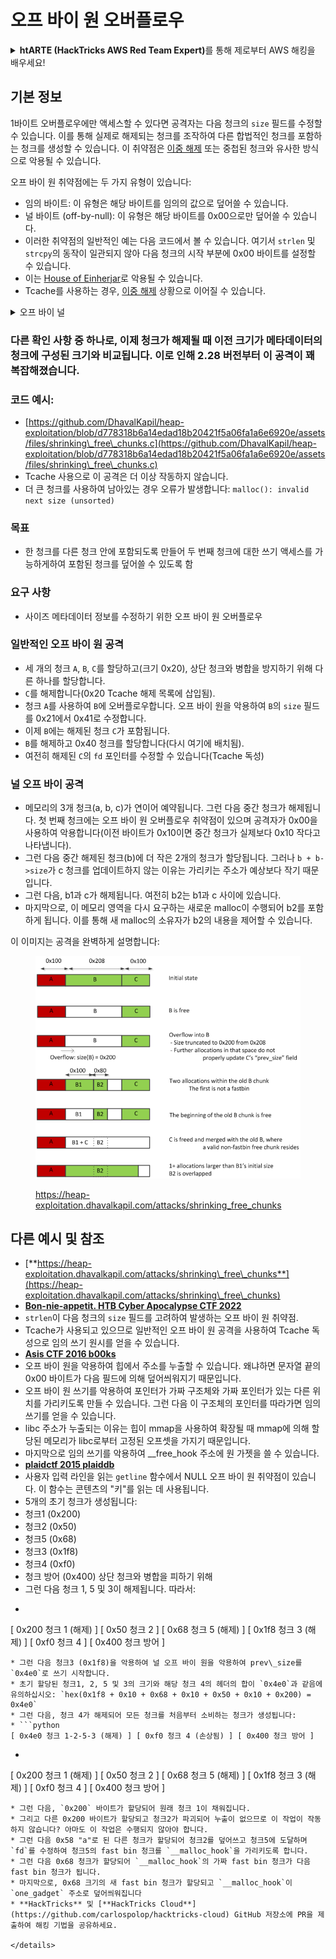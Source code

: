 # 오프 바이 원 오버플로우

<details>

<summary><strong>htARTE (HackTricks AWS Red Team Expert)</strong>를 통해 제로부터 AWS 해킹을 배우세요!</summary>

HackTricks를 지원하는 다른 방법:

* **회사를 HackTricks에서 광고하거나 HackTricks를 PDF로 다운로드**하고 싶다면 [**구독 요금제**](https://github.com/sponsors/carlospolop)를 확인하세요!
* [**공식 PEASS & HackTricks 스왜그**](https://peass.creator-spring.com)를 구매하세요
* [**The PEASS Family**](https://opensea.io/collection/the-peass-family)를 발견하세요, 당사의 독점 [**NFTs**](https://opensea.io/collection/the-peass-family) 컬렉션
* **💬 [**디스코드 그룹**](https://discord.gg/hRep4RUj7f)에 가입하거나 [**텔레그램 그룹**](https://t.me/peass)에 가입하거나 **트위터** 🐦 [**@hacktricks\_live**](https://twitter.com/hacktricks\_live)**를 팔로우**하세요.
* **해킹 트릭을 공유하려면 PR을 제출하여** [**HackTricks**](https://github.com/carlospolop/hacktricks) 및 [**HackTricks Cloud**](https://github.com/carlospolop/hacktricks-cloud) github 저장소에 기여하세요.

</details>

## 기본 정보

1바이트 오버플로우에만 액세스할 수 있다면 공격자는 다음 청크의 `size` 필드를 수정할 수 있습니다. 이를 통해 실제로 해제되는 청크를 조작하여 다른 합법적인 청크를 포함하는 청크를 생성할 수 있습니다. 이 취약점은 [이중 해제](double-free.md) 또는 중첩된 청크와 유사한 방식으로 악용될 수 있습니다.

오프 바이 원 취약점에는 두 가지 유형이 있습니다:

* 임의 바이트: 이 유형은 해당 바이트를 임의의 값으로 덮어쓸 수 있습니다.
* 널 바이트 (off-by-null): 이 유형은 해당 바이트를 0x00으로만 덮어쓸 수 있습니다.
* 이러한 취약점의 일반적인 예는 다음 코드에서 볼 수 있습니다. 여기서 `strlen` 및 `strcpy`의 동작이 일관되지 않아 다음 청크의 시작 부분에 0x00 바이트를 설정할 수 있습니다.
* 이는 [House of Einherjar](house-of-einherjar.md)로 악용될 수 있습니다.
* Tcache를 사용하는 경우, [이중 해제](double-free.md) 상황으로 이어질 수 있습니다.

<details>

<summary>오프 바이 널</summary>
```c
// From https://ctf-wiki.mahaloz.re/pwn/linux/glibc-heap/off_by_one/
int main(void)
{
char buffer[40]="";
void *chunk1;
chunk1 = malloc(24);
puts("Get Input");
gets(buffer);
if(strlen(buffer)==24)
{
strcpy(chunk1,buffer);
}
return 0;
}
```
</details>

### 다른 확인 사항 중 하나로, 이제 청크가 해제될 때 이전 크기가 메타데이터의 청크에 구성된 크기와 비교됩니다. 이로 인해 2.28 버전부터 이 공격이 꽤 복잡해졌습니다.

### 코드 예시:

* [https://github.com/DhavalKapil/heap-exploitation/blob/d778318b6a14edad18b20421f5a06fa1a6e6920e/assets/files/shrinking\_free\_chunks.c](https://github.com/DhavalKapil/heap-exploitation/blob/d778318b6a14edad18b20421f5a06fa1a6e6920e/assets/files/shrinking\_free\_chunks.c)
* Tcache 사용으로 이 공격은 더 이상 작동하지 않습니다.
* 더 큰 청크를 사용하여 남아있는 경우 오류가 발생합니다: `malloc(): invalid next size (unsorted)`

### 목표

* 한 청크를 다른 청크 안에 포함되도록 만들어 두 번째 청크에 대한 쓰기 액세스를 가능하게하여 포함된 청크를 덮어쓸 수 있도록 함

### 요구 사항

* 사이즈 메타데이터 정보를 수정하기 위한 오프 바이 원 오버플로우

### 일반적인 오프 바이 원 공격

* 세 개의 청크 `A`, `B`, `C`를 할당하고(크기 0x20), 상단 청크와 병합을 방지하기 위해 다른 하나를 할당합니다.
* `C`를 해제합니다(0x20 Tcache 해제 목록에 삽입됨).
* 청크 `A`를 사용하여 `B`에 오버플로우합니다. 오프 바이 원을 악용하여 `B`의 `size` 필드를 0x21에서 0x41로 수정합니다.
* 이제 `B`에는 해제된 청크 `C`가 포함됩니다.
* `B`를 해제하고 0x40 청크를 할당합니다(다시 여기에 배치됨).
* 여전히 해제된 `C`의 `fd` 포인터를 수정할 수 있습니다(Tcache 독성)

### 널 오프 바이 공격

* 메모리의 3개 청크(a, b, c)가 연이어 예약됩니다. 그런 다음 중간 청크가 해제됩니다. 첫 번째 청크에는 오프 바이 원 오버플로우 취약점이 있으며 공격자가 0x00을 사용하여 악용합니다(이전 바이트가 0x10이면 중간 청크가 실제보다 0x10 작다고 나타냅니다).
* 그런 다음 중간 해제된 청크(b)에 더 작은 2개의 청크가 할당됩니다. 그러나 `b + b->size`가 c 청크를 업데이트하지 않는 이유는 가리키는 주소가 예상보다 작기 때문입니다.
* 그런 다음, b1과 c가 해제됩니다. 여전히 b2는 b1과 c 사이에 있습니다.
* 마지막으로, 이 메모리 영역을 다시 요구하는 새로운 malloc이 수행되어 b2를 포함하게 됩니다. 이를 통해 새 malloc의 소유자가 b2의 내용을 제어할 수 있습니다.

이 이미지는 공격을 완벽하게 설명합니다:

<figure><img src="../../.gitbook/assets/image (1247).png" alt=""><figcaption><p><a href="https://heap-exploitation.dhavalkapil.com/attacks/shrinking_free_chunks">https://heap-exploitation.dhavalkapil.com/attacks/shrinking_free_chunks</a></p></figcaption></figure>

## 다른 예시 및 참조

* [**https://heap-exploitation.dhavalkapil.com/attacks/shrinking\_free\_chunks**](https://heap-exploitation.dhavalkapil.com/attacks/shrinking\_free\_chunks)
* [**Bon-nie-appetit. HTB Cyber Apocalypse CTF 2022**](https://7rocky.github.io/en/ctf/htb-challenges/pwn/bon-nie-appetit/)
* `strlen`이 다음 청크의 `size` 필드를 고려하여 발생하는 오프 바이 원 취약점.
* Tcache가 사용되고 있으므로 일반적인 오프 바이 원 공격을 사용하여 Tcache 독성으로 임의 쓰기 원시를 얻을 수 있습니다.
* [**Asis CTF 2016 b00ks**](https://ctf-wiki.mahaloz.re/pwn/linux/glibc-heap/off\_by\_one/#1-asis-ctf-2016-b00ks)
* 오프 바이 원을 악용하여 힙에서 주소를 누출할 수 있습니다. 왜냐하면 문자열 끝의 0x00 바이트가 다음 필드에 의해 덮어씌워지기 때문입니다.
* 오프 바이 원 쓰기를 악용하여 포인터가 가짜 구조체와 가짜 포인터가 있는 다른 위치를 가리키도록 만들 수 있습니다. 그런 다음 이 구조체의 포인터를 따라가면 임의 쓰기를 얻을 수 있습니다.
* libc 주소가 누출되는 이유는 힙이 mmap을 사용하여 확장될 때 mmap에 의해 할당된 메모리가 libc로부터 고정된 오프셋을 가지기 때문입니다.
* 마지막으로 임의 쓰기를 악용하여 \_\_free\_hook 주소에 원 가젯을 쓸 수 있습니다.
* [**plaidctf 2015 plaiddb**](https://ctf-wiki.mahaloz.re/pwn/linux/glibc-heap/off\_by\_one/#instance-2-plaidctf-2015-plaiddb)
* 사용자 입력 라인을 읽는 `getline` 함수에서 NULL 오프 바이 원 취약점이 있습니다. 이 함수는 콘텐츠의 "키"를 읽는 데 사용됩니다.
* 5개의 초기 청크가 생성됩니다:
* 청크1 (0x200)
* 청크2 (0x50)
* 청크5 (0x68)
* 청크3 (0x1f8)
* 청크4 (0xf0)
* 청크 방어 (0x400) 상단 청크와 병합을 피하기 위해
* 그런 다음 청크 1, 5 및 3이 해제됩니다. 따라서:
* ```python
[ 0x200 청크 1 (해제) ] [ 0x50 청크 2 ] [ 0x68 청크 5 (해제) ] [ 0x1f8 청크 3 (해제) ] [ 0xf0 청크 4 ] [ 0x400 청크 방어 ]
```
* 그런 다음 청크3 (0x1f8)을 악용하여 널 오프 바이 원을 악용하여 prev\_size를 `0x4e0`로 쓰기 시작합니다.
* 초기 할당된 청크1, 2, 5 및 3의 크기와 해당 청크 4의 헤더의 합이 `0x4e0`과 같음에 유의하십시오: `hex(0x1f8 + 0x10 + 0x68 + 0x10 + 0x50 + 0x10 + 0x200) = 0x4e0`
* 그런 다음, 청크 4가 해제되어 모든 청크를 처음부터 소비하는 청크가 생성됩니다:
* ```python
[ 0x4e0 청크 1-2-5-3 (해제) ] [ 0xf0 청크 4 (손상됨) ] [ 0x400 청크 방어 ]
```
* ```python
[ 0x200 청크 1 (해제) ] [ 0x50 청크 2 ] [ 0x68 청크 5 (해제) ] [ 0x1f8 청크 3 (해제) ] [ 0xf0 청크 4 ] [ 0x400 청크 방어 ]
```
* 그런 다음, `0x200` 바이트가 할당되어 원래 청크 1이 채워집니다.
* 그리고 다른 0x200 바이트가 할당되고 청크2가 파괴되어 누출이 없으므로 이 작업이 작동하지 않습니다? 아마도 이 작업은 수행되지 않아야 합니다.
* 그런 다음 0x58 "a"로 된 다른 청크가 할당되어 청크2를 덮어쓰고 청크5에 도달하며 `fd`를 수정하여 청크5의 fast bin 청크를 `__malloc_hook`을 가리키도록 합니다.
* 그런 다음 0x68 청크가 할당되어 `__malloc_hook`의 가짜 fast bin 청크가 다음 fast bin 청크가 됩니다.
* 마지막으로, 0x68 크기의 새 fast bin 청크가 할당되고 `__malloc_hook`이 `one_gadget` 주소로 덮어씌워집니다
* **HackTricks** 및 [**HackTricks Cloud**](https://github.com/carlospolop/hacktricks-cloud) GitHub 저장소에 PR을 제출하여 해킹 기법을 공유하세요.

</details>
